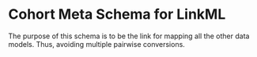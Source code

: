 # Cohort Meta Schema for LinkML

The purpose of this schema is to be the link for mapping all the other data models. Thus, avoiding multiple pairwise conversions.